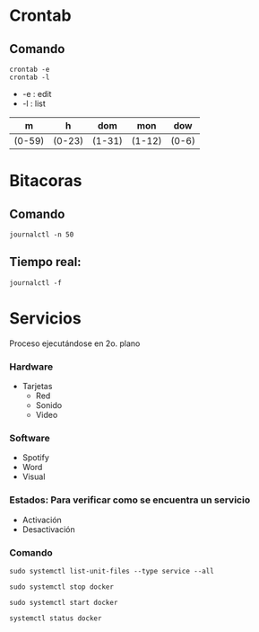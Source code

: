 # Crontab
## Comando
~~~
crontab -e
crontab -l
~~~

* -e : edit
* -l : list

|m     |h     |dom   |mon   | dow |
|:----:|:----:|:----:|:----:|:---:|
|(0-59)|(0-23)|(1-31)|(1-12)|(0-6)|

# Bitacoras
## Comando
~~~
journalctl -n 50
~~~

## Tiempo real: 
~~~
journalctl -f
~~~

# Servicios
Proceso ejecutándose en 2o. plano

### **Hardware**
- Tarjetas
    * Red
    * Sonido
    * Video

### **Software**
- Spotify
- Word
- Visual

### **Estados:** Para verificar como se encuentra un servicio
- Activación
- Desactivación

### **Comando**
~~~
sudo systemctl list-unit-files --type service --all
~~~

~~~
sudo systemctl stop docker
~~~

~~~
sudo systemctl start docker
~~~

~~~
systemctl status docker
~~~